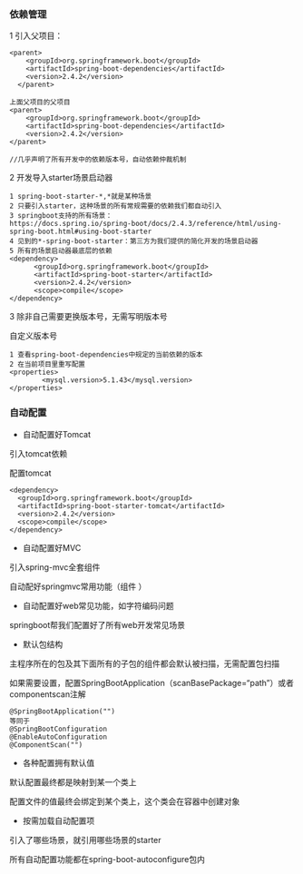 ### 依赖管理



1 引入父项目：

```
<parent>
    <groupId>org.springframework.boot</groupId>
    <artifactId>spring-boot-dependencies</artifactId>
    <version>2.4.2</version>
  </parent>

上面父项目的父项目
<parent>
    <groupId>org.springframework.boot</groupId>
    <artifactId>spring-boot-dependencies</artifactId>
    <version>2.4.2</version>
</parent>

//几乎声明了所有开发中的依赖版本号，自动依赖仲裁机制

```

2 开发导入starter场景启动器

```
1 spring-boot-starter-*,*就是某种场景
2 只要引入starter，这种场景的所有常规需要的依赖我们都自动引入
3 springboot支持的所有场景：
https://docs.spring.io/spring-boot/docs/2.4.3/reference/html/using-spring-boot.html#using-boot-starter
4 见到的*-spring-boot-starter：第三方为我们提供的简化开发的场景启动器
5 所有的场景启动器最底层的依赖
<dependency>
      <groupId>org.springframework.boot</groupId>
      <artifactId>spring-boot-starter</artifactId>
      <version>2.4.2</version>
      <scope>compile</scope>
</dependency>
```

3 除非自己需要更换版本号，无需写明版本号

自定义版本号

```
1 查看spring-boot-dependencies中规定的当前依赖的版本
2 在当前项目里重写配置
<properties>
        <mysql.version>5.1.43</mysql.version>
</properties>
```

### 自动配置

* 自动配置好Tomcat

引入tomcat依赖

配置tomcat

```
<dependency>
  <groupId>org.springframework.boot</groupId>
  <artifactId>spring-boot-starter-tomcat</artifactId>
  <version>2.4.2</version>
  <scope>compile</scope>
</dependency>
```

* 自动配置好MVC

引入spring-mvc全套组件

自动配好springmvc常用功能（组件 ）

* 自动配置好web常见功能，如字符编码问题

springboot帮我们配置好了所有web开发常见场景

* 默认包结构

主程序所在的包及其下面所有的子包的组件都会默认被扫描，无需配置包扫描

如果需要设置，配置SpringBootApplication（scanBasePackage=“path”）或者componentscan注解

```
@SpringBootApplication("")
等同于
@SpringBootConfiguration
@EnableAutoConfiguration
@ComponentScan("")
```

* 各种配置拥有默认值

默认配置最终都是映射到某一个类上

配置文件的值最终会绑定到某个类上，这个类会在容器中创建对象

* 按需加载自动配置项

引入了哪些场景，就引用哪些场景的starter

所有自动配置功能都在spring-boot-autoconfigure包内

